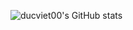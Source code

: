 ![ducviet00's GitHub stats](https://github-readme-stats.vercel.app/api?username=ducviet00&show_icons=true&theme=gruvbox)
